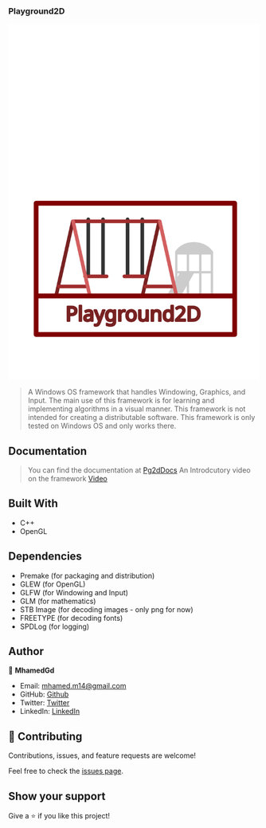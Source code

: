### Playground2D

![Playground2D Logo](https://github.com/mhamedGd/Playground2D/blob/main/Playground2D.svg)

> A Windows OS framework that handles Windowing, Graphics, and Input. The main use of this framework is for learning and implementing algorithms in a visual manner. This framework is not intended for creating a distributable software. This framework is only tested on Windows OS and only works there.

## Documentation

> You can find the documentation at [Pg2dDocs](https://mhamedgd.github.io/Pg2dDocs/)
> An Introdcutory video on the framework [Video](https://youtu.be/xD7a2a6CTKA)

## Built With

- C++
- OpenGL

## Dependencies

- Premake (for packaging and distribution)
- GLEW (for OpenGL)
- GLFW (for Windowing and Input)
- GLM (for mathematics)
- STB Image (for decoding images - only png for now)
- FREETYPE (for decoding fonts)
- SPDLog (for logging)


## Author

👤 **MhamedGd**

- Email: mhamed.m14@gmail.com
- GitHub: [Github](https://github.com/mhamedGd)
- Twitter: [Twitter](https://twitter.com/mhamedKGD)
- LinkedIn: [LinkedIn](https://www.linkedin.com/in/mohammed-k-b10450107/)

## 🤝 Contributing

Contributions, issues, and feature requests are welcome!

Feel free to check the [issues page](../../issues/).

## Show your support

Give a ⭐️ if you like this project!
